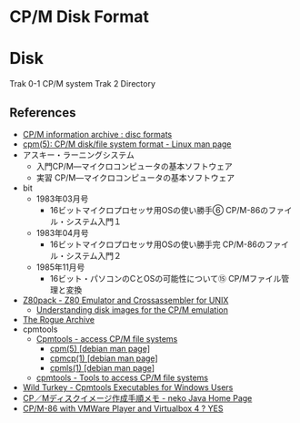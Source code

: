 # CP/M Disk Format

# Disk

Trak 0-1 CP/M system
Trak 2 Directory

## References

- [CP/M information archive : disc formats](https://www.seasip.info/Cpm/formats.html)
- [cpm(5): CP/M disk/file system format - Linux man page](https://linux.die.net/man/5/cpm)
- アスキー・ラーニングシステム
  - 入門CP/M―マイクロコンピュータの基本ソフトウェア
  - 実習 CP/M―マイクロコンピュータの基本ソフトウェア
- bit
  - 1983年03月号
    - 16ビットマイクロプロセッサ用OSの使い勝手⑥ CP/M-86のファイル・システム入門１
  - 1983年04月号
    - 16ビットマイクロプロセッサ用OSの使い勝手完  CP/M-86のファイル・システム入門２
  - 1985年11月号
    - 16ビット・パソコンのCとOSの可能性について⑮ CP/Mファイル管理と変換
- [Z80pack - Z80 Emulator and Crossassembler for UNIX](https://www.z80cpu.eu/mirrors/www.unix4fun.org/z80pack/index.html)
  - [Understanding disk images for the CP/M emulation](https://www.z80cpu.eu/mirrors/www.unix4fun.org/z80pack/doc_cpm_disks.html)
- [The Rogue Archive](https://britzl.github.io/roguearchive/)
- cpmtools
  - [Cpmtools - access CP/M file systems](http://www.moria.de/~michael/cpmtools/)
    - [cpm(5) [debian man page]](https://www.unix.com/man-page/debian/5/cpm/)
    - [cpmcp(1) [debian man page]](https://www.unix.com/man-page/debian/1/cpmcp/)
    - [cpmls(1) [debian man page]](https://www.unix.com/man-page/debian/1/cpmls/)
  - [cpmtools - Tools to access CP/M file systems](https://github.com/lipro-cpm4l/cpmtools)
- [Wild Turkey - Cpmtools Executables for Windows Users](http://www.cpm8680.com/cpmtools/)
- [CP／Mディスクイメージ作成手順メモ - neko Java Home Page](http://star.gmobb.jp/koji/cgi/wiki.cgi?page=CP%A1%BFM%A5%C7%A5%A3%A5%B9%A5%AF%A5%A4%A5%E1%A1%BC%A5%B8%BA%EE%C0%AE%BC%EA%BD%E7%A5%E1%A5%E2)
- [CP/M-86 with VMWare Player and Virtualbox 4 ? YES ](http://www.z80.eu/blog/index.php?m=08&y=12&d=29&entry=entry120807-180000)